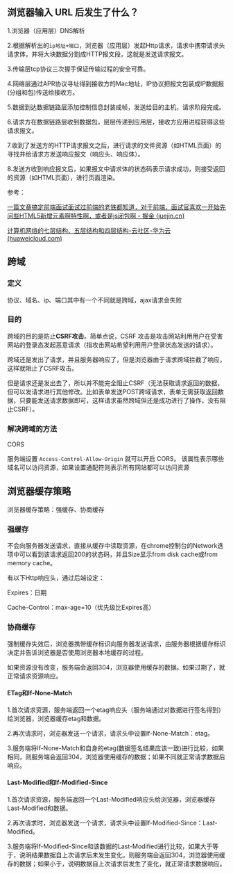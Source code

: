 ## 浏览器输入 URL 后发生了什么？

1.浏览器（应用层）DNS解析

2.根据解析出的`ip地址+端口`，浏览器（应用层）发起Http请求，请求中携带请求头请求体，并将大块数据分割成HTTP报文段，这就是发送请求报文。

3.传输层tcp协议三次握手保证传输过程的安全可靠。

4.网络层通过APR协议寻址得到接收方的Mac地址，IP协议把报文包装成IP数据报(分组和包)传送给接收方。

5.数据到达数据链路层添加控制信息封装成帧，发送给目的主机，请求阶段完成。



6.请求方在数据链路层收到数据包，层层传递到应用层，接收方应用进程获得这些请求报文。

7.收到了发送方的HTTP请求报文之后，进行请求的文件资源（如HTML页面）的寻找并给请求方发送响应报文（响应头、响应体）。



8.发送方收到响应报文后，如果报文中请求体的状态码表示请求成功，则接受返回的资源（如HTML页面），进行页面渲染。

参考：

[一篇文章搞定前端面试面试过前端的老铁都知道，对于前端，面试官喜欢一开始先问些HTML5新增元素啊特性啊，或者是js闭包啊 - 掘金 (juejin.cn)](https://juejin.cn/post/6844903687593148429#heading-5)

[计算机网络的七层结构、五层结构和四层结构-云社区-华为云 (huaweicloud.com)](https://bbs.huaweicloud.com/blogs/243504)

## 跨域

### 定义

协议、域名、ip、端口其中有一个不同就是跨域，ajax请求会失败

### 目的

跨域的目的是防止**CSRF攻击**。简单点说，CSRF 攻击是攻击网站利用用户在受害网站的登录态发起恶意请求（指攻击网站希望利用用户登录状态发送的请求）。

跨域还是发出了请求，并且服务器响应了，但是浏览器由于请求跨域拦截了响应，这样就阻止了CSRF攻击。

但是请求还是发出去了，所以并不能完全阻止CSRF（无法获取请求返回的数据，但可以发请求进行其他修改。比如表单发送POST跨域请求，表单无需获取返回数据，只要能发送请求数据即可，这样请求虽然跨域但还是成功进行了操作，没有阻止CSRF）。

### 解决跨域的方法

CORS

服务端设置 `Access-Control-Allow-Origin` 就可以开启 CORS。 该属性表示哪些域名可以访问资源，如果设置通配符则表示所有网站都可以访问资源

## 浏览器缓存策略

浏览器缓存策略：强缓存、协商缓存

### 强缓存

不会向服务器发送请求，直接从缓存中读取资源，在chrome控制台的Network选项中可以看到该请求返回200的状态码，并且Size显示from disk cache或from memory cache。

有以下Http响应头，通过后端设定：

Expires：日期

Cache-Control：max-age=10（优先级比Expires高）

### 协商缓存

强制缓存失效后，浏览器携带缓存标识向服务器发送请求，由服务器根据缓存标识决定并告诉浏览器是否使用浏览器本地缓存的过程。

如果资源没有改变，服务端会返回304，浏览器使用缓存的数据。如果过期了，就正常请求资源响应。

#### ETag和If-None-Match

1.首次请求资源，服务端返回一个etag响应头（服务端通过对数据进行签名得到）给浏览器，浏览器缓存etag和数据。

2.再次请求时，浏览器发送一个请求，请求头中设置If-None-Match：etag。

3.服务端将If-None-Match和自身的etag(数据签名结果应该一致)进行比较，如果相同，则服务端会返回304，浏览器使用缓存的数据；如果不同就正常请求数据后响应。

#### Last-Modified和If-Modified-Since

1.首次请求资源，服务端返回一个Last-Modified响应头给浏览器，浏览器缓存Last-Modified和数据。

2.再次请求时，浏览器发送一个请求，请求头中设置If-Modified-Since：Last-Modified。

3.服务端将If-Modified-Since和该数据的Last-Modified进行比较，如果大于等于，说明结果数据自上次请求后未发生变化，则服务端会返回304，浏览器使用缓存的数据；如果小于，说明数据自上次请求后发生了变化，就正常请求数据响应。